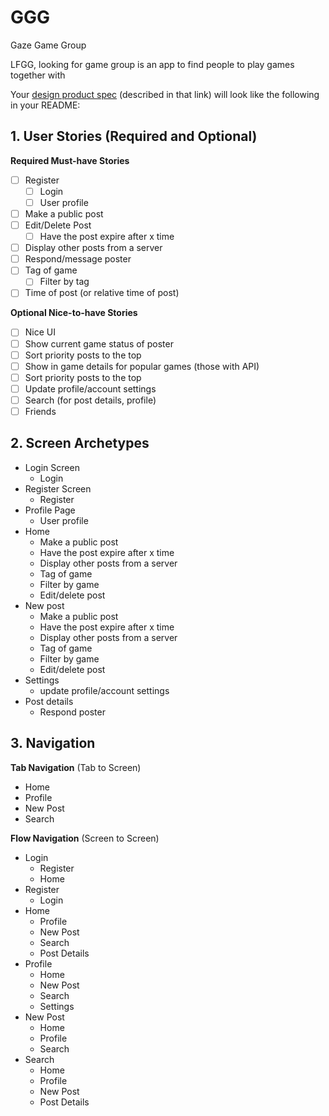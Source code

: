 # GGG
Gaze Game Group

LFGG, looking for game group is an app to find people to play games together with

Your [design product spec](https://hackmd.io/s/H1wGpVUh7) (described in that link) will look like the following in your README:

## 1. User Stories (Required and Optional)

**Required Must-have Stories**

 * [ ] Register
    * [ ] Login
    * [ ] User profile
 * [ ] Make a public post
 * [ ] Edit/Delete Post
    * [ ] Have the post expire after x time
 * [ ] Display other posts from a server
 * [ ] Respond/message poster
 * [ ] Tag of game
    * [ ] Filter by tag
 * [ ] Time of post (or relative time of post)

**Optional Nice-to-have Stories**

 * [ ] Nice UI
 * [ ] Show current game status of poster
 * [ ] Sort priority posts to the top
 * [ ] Show in game details for popular games (those with API)
 * [ ] Sort priority posts to the top
 * [ ] Update profile/account settings
 * [ ] Search (for post details, profile)
 * [ ] Friends

## 2. Screen Archetypes

 * Login Screen
   * Login
 * Register Screen
   * Register
 * Profile Page
   * User profile
 * Home
   * Make a public post
   * Have the post expire after x time
   * Display other posts from a server
   * Tag of game
   * Filter by game
   * Edit/delete post
 * New post
   * Make a public post
   * Have the post expire after x time
   * Display other posts from a server
   * Tag of game
   * Filter by game
   * Edit/delete post
 * Settings
   * update profile/account settings
 * Post details
   * Respond poster

## 3. Navigation

**Tab Navigation** (Tab to Screen)

 * Home
 * Profile
 * New Post
 * Search

**Flow Navigation** (Screen to Screen)

 * Login
   * Register
   * Home
 * Register
   * Login
 * Home
   * Profile
   * New Post
   * Search
   * Post Details
 * Profile
   * Home
   * New Post
   * Search
   * Settings
 * New Post
   * Home
   * Profile
   * Search
 * Search
   * Home
   * Profile
   * New Post
   * Post Details
